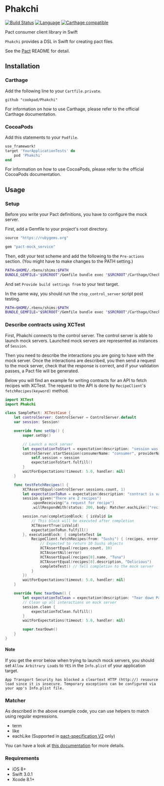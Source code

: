 # Phakchi

[![Build Status](https://travis-ci.org/cookpad/Phakchi.svg?branch=master)](https://travis-ci.org/cookpad/Phakchi)
[![Language](https://img.shields.io/badge/language-Swift%202.2%7C2.3-orange.svg)](https://swift.org)
[![Carthage compatible](https://img.shields.io/badge/Carthage-compatible-4BC51D.svg?style=flat)](https://github.com/Carthage/Carthage) 

Pact consumer client library in Swift

`Phakchi` provides a DSL in Swift for creating pact files.

See the [Pact](https://github.com/realestate-com-au/pact) README for detail.

## Installation

### Carthage

Add the following line to your `Cartfile.private`.

```
github "cookpad/Phakchi"
```

For information on how to use Carthage, please refer to the official Carthage documentation.

### CocoaPods

Add this statements to your `Podfile`.

```ruby
use_framework!
target 'YourApplicationTests' do
    pod 'Phakchi'
end
```

For information on how to use CocoaPods, please refer to the official CocoaPods documentation.

## Usage

### Setup

Before you write your Pact definitions, you have to configure the mock server.

First, add a Gemfile to your project's root directory.

```ruby
source "https://rubygems.org"

gem "pact-mock_service"
```

Then, edit your test scheme and add the following to the `Pre-actions` section. (You might have to make changes to the PATH setting.)

```sh
PATH=$HOME/.rbenv/shims:$PATH
BUNDLE_GEMFILE="$SRCROOT"/Gemfile bundle exec "$SRCROOT"/Carthage/Checkouts/Phakchi/scripts/start_control_server.sh
```

And set `Provide build settings from` to your test target.

In the same way, you should run the `stop_control_server` script post testing.

```sh
PATH=$HOME/.rbenv/shims:$PATH
BUNDLE_GEMFILE="$SRCROOT"/Gemfile bundle exec "$SRCROOT"/Carthage/Checkouts/Phakchi/scripts/stop_control_server.sh
```

### Describe contracts using XCTest

First, Phakchi connects to the control server.
The control server is able to launch mock servers.
Launched mock servers are represented as instances of `Session`.

Then you need to describe the interactions you are going to have with the mock server.
Once the interactions are described, you then send a request to the mock server, check that the response is correct, and if your validation passes, a Pact file will be generated.

Below you will find an example for writing contracts for an API to fetch recipes with XCTest.
The request to the API is done by `RecipeClient`'s `fetchRecipes(keyword)` method.

```swift
import XCTest
import Phakchi

class SamplePact: XCTestCase {
    let controlServer: ControlServer = ControlServer.default
    var session: Session!

    override func setUp() {
        super.setUp()

        // Launch a mock server
        let expectationToStart = expectation(description: "session was started")
        controlServer.startSession(consumerName: "consumer", providerName: "provider") { session in
            self.session = session
            expectationToStart.fulfill()
        }
        waitForExpectations(timeout: 5.0, handler: nil)
    }

    func testFetchRecipes() {
        XCTAssertEqual(controlServer.sessions.count, 1)
        let expectationToRun = expectation(description: "contract is valid")
        session.given("There are 2 recipes")
            .uponReceiving("a request for recipe")
            .willRespondWith(status: 200, body: Matcher.eachLike(["recipes": ["name": "Tuna", "description": "Delicious"]], min: 10))

        session.run(completionBlock: { isValid in
            // This block will be executed after completion
            XCTAssertTrue(isValid)
            expectationToRun.fulfill()
        }, executionBlock: { completeTest in
            RecipeClient.fetchRecipes(from: "Sushi") { (recipes, error) in
                // Expected to return 10 Sushi objects
                XCTAssertEqual(recipes.count, 10)
                XCTAssertNil(error)
                XCTAssertEqual(recipes[0].name, "Tuna")
                XCTAssertEqual(recipes[0].description, "Delicious")
                completeTest() // Tell completion to the mock server
            }
        })
        waitForExpectations(timeout: 5.0, handler: nil)
    }

    override func tearDown() {
        let expectationToClean = expectation(description: "Tear down Pact environment")
        // Clean up all interactions on mock server
        session.clean {
            expectationToClean.fulfill()
        }
        waitForExpectations(timeout: 5.0, handler: nil)

        super.tearDown()
    }
}
```

#### Note

If you get the error below when trying to launch mock servers, you should set `Allow Arbitrary Loads` to `YES` in the `Info.plist` of your application target.

```
App Transport Security has blocked a cleartext HTTP (http://) resource load since it is insecure. Temporary exceptions can be configured via your app's Info.plist file.
```

### Matcher

As described in the above example code, you can use helpers to match using regular expressions.

- term
- like
- eachLike (Supported in [pact-specification V2](https://github.com/realestate-com-au/pact/wiki/v2-flexible-matching) only)

You can have a look at [this documentation](https://github.com/realestate-com-au/pact/wiki/Regular-expressions-and-type-matching-with-Pact) for more details.

### Requirements

- iOS 8+
- Swift 3.0.1
- Xcode 8.1+

